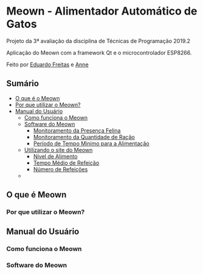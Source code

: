 # Meown - Alimentador Automático de Gatos


Projeto da 3ª avaliação da disciplina de Técnicas de Programação 2019.2

Aplicação do Meown com a framework Qt e o microcontrolador ESP8266.

Feito por [Eduardo Freitas](https://github.com/EduFreit4s) e [Anne](https://github.com/AnneSaint)

## Sumário 
* [O que é o Meown](https://github.com/AnneSaint/Meown/blob/master/README.md#o-que-%C3%A9-meown)
 * [Por que utilizar o Meown?]()
* [Manual do Usuário]()
  * [Como funciona o Meown]()
  * [Software do Meown]()
    * [Monitoramento da Presença Felina]()
    * [Monitoramento da Quantidade de Ração]()
    * [Período de Tempo Minimo para a Alimentação]()
  * [Utilizando o site do Meown]()
    * [Nível de Alimento]()
    * [Tempo Médio de Refeição]()
    * [Número de Refeições]()
  *



## O que é Meown
### Por que utilizar o Meown?
## Manual do Usuário
### Como funciona o Meown
### Software do Meown
